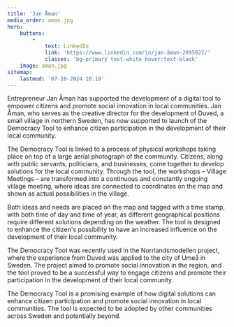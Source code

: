 ```yaml
---
title: 'Jan Åman'
media_order: aman.jpg
hero:
    buttons:
        -
            text: LinkedIn
            link: 'https://www.linkedin.com/in/jan-åman-2095927/'
            classes: 'bg-primary text-white hover:text-black'
    image: aman.jpg
sitemap:
    lastmod: '07-10-2024 16:10'
---
```


Entrepreneur Jan Åman has supported the development of a digital tool to empower citizens and promote social innovation in local communities. Jan Åman, who serves as the creative director for the development of Duved, a small village in northern Sweden, has now supported to launch of the Democracy Tool to enhance citizen participation in the development of their local community.

The Democracy Tool is linked to a process of physical workshops taking place on top of a large aerial photograph of the community. Citizens, along with public servants, politicians, and businesses, come together to develop solutions for the local community. Through the tool, the workshops – Village Meetings – are transformed into a continuous and constantly ongoing village meeting, where ideas are connected to coordinates on the map and shown as actual possibilities in the village.

Both ideas and needs are placed on the map and tagged with a time stamp, with both time of day and time of year, as different geographical positions require different solutions depending on the weather. The tool is designed to enhance the citizen's possibility to have an increased influence on the development of their local community.

The Democracy Tool was recently used in the Norrlandsmodellen project, where the experience from Duved was applied to the city of Umeå in Sweden. The project aimed to promote social innovation in the region, and the tool proved to be a successful way to engage citizens and promote their participation in the development of their local community.

The Democracy Tool is a promising example of how digital solutions can enhance citizen participation and promote social innovation in local communities. The tool is expected to be adopted by other communities across Sweden and potentially beyond.